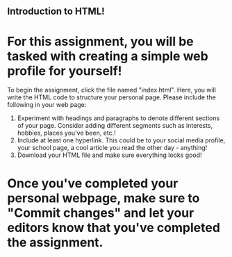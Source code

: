 ## Introduction to HTML!
# For this assignment, you will be tasked with creating a simple web profile for yourself! 

To begin the assignment, click the file named "index.html". Here, you will write the HTML code to structure your personal page. Please include the following in your web page:

1. Experiment with headings and paragraphs to denote different sections of your page. Consider adding different segments such as interests, hobbies, places you've been, etc.!
2. Include at least one hyperlink. This could be to your social media profile, your school page, a cool article you read the other day - anything!
3. Download your HTML file and make sure everything looks good!

# Once you've completed your personal webpage, make sure to "Commit changes" and let your editors know that you've completed the assignment.
